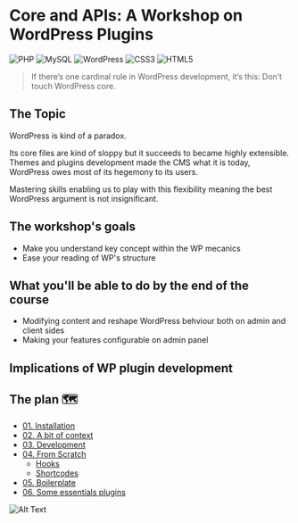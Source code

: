 #  Core and APIs: A Workshop on WordPress Plugins

![PHP](https://img.shields.io/badge/php-%23777BB4.svg?style=for-the-badge&logo=php&logoColor=white) ![MySQL](https://img.shields.io/badge/mysql-%2300f.svg?style=for-the-badge&logo=mysql&logoColor=white) ![WordPress](https://img.shields.io/badge/WordPress-%23117AC9.svg?style=for-the-badge&logo=WordPress&logoColor=white) ![CSS3](https://img.shields.io/badge/css3-%231572B6.svg?style=for-the-badge&logo=css3&logoColor=white) ![HTML5](https://img.shields.io/badge/html5-%23E34F26.svg?style=for-the-badge&logo=html5&logoColor=white)

> If there’s one cardinal rule in WordPress development, it’s this: Don’t touch WordPress core.

## The Topic 
WordPress is kind of a paradox. 

Its core files are kind of sloppy but it succeeds to became highly extensible. Themes and plugins development made the CMS what it is today, WordPress owes most of its hegemony to its users. 

Mastering skills enabling us to play with this flexibility meaning the best WordPress argument is not insignificant.

## The workshop's goals

* Make you understand key concept within the WP mecanics
* Ease your reading of WP's structure 
## What you'll be able to do by the end of the course 

* Modifying content and reshape WordPress behviour both on admin and client sides
* Making your features configurable on admin panel

## Implications of WP plugin development


## The plan :world_map:

- [01. Installation](/)
- [02. A bit of context](/)
- [03. Development](/)
- [04. From Scratch](/)
	- [Hooks](./content/hooks)
	- [Shortcodes](./content/shortcodes)
- [05. Boilerplate](https://wppb.me/)
- [06. Some essentials plugins](https://wppb.me/)

![Alt Text](https://c.tenor.com/enoxxJtm0yMAAAAC/neo-plugging-to-matrix.gif)
